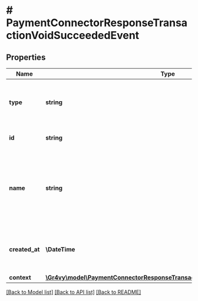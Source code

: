 # # PaymentConnectorResponseTransactionVoidSucceededEvent

## Properties

Name | Type | Description | Notes
------------ | ------------- | ------------- | -------------
**type** | **string** | The type of this resource. Is always &#x60;transaction-event&#x60;. | [optional]
**id** | **string** | The unique identifier for this event. | [optional]
**name** | **string** | The name of this resource. Is always &#x60;payment-connector-response-transaction-void-succeeded&#x60;. | [optional]
**created_at** | **\DateTime** | The date and time when this event was created in our system. | [optional]
**context** | [**\Gr4vy\model\PaymentConnectorResponseTransactionVoidSucceededEventContext**](PaymentConnectorResponseTransactionVoidSucceededEventContext.md) |  | [optional]

[[Back to Model list]](../../README.md#models) [[Back to API list]](../../README.md#endpoints) [[Back to README]](../../README.md)
